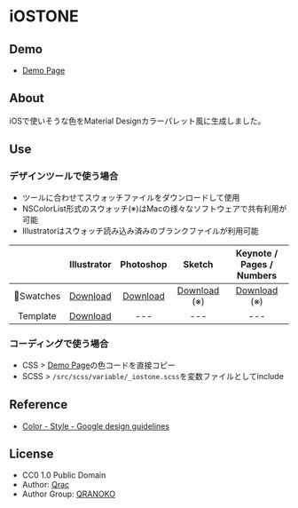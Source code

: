 # iOSTONE

## Demo

- [Demo Page][link-demo]

## About

iOSで使いそうな色をMaterial Designカラーパレット風に生成しました。

## Use

### デザインツールで使う場合

- ツールに合わせてスウォッチファイルをダウンロードして使用
- NSColorList形式のスウォッチ(※)はMacの様々なソフトウェアで共有利用が可能
- Illustratorはスウォッチ読み込み済みのブランクファイルが利用可能

|     | Illustrator | Photoshop | Sketch | Keynote / Pages / Numbers |
|:---:|:---:|:---:|:---:|:---:|
| Swatches | [Download][link-dl-a1] | [Download][link-dl-a1] | [Download][link-dl-a2] (※) | [Download][link-dl-a2] (※) |
| Template | [Download][link-dl-b1] | --- | --- | --- |

### コーディングで使う場合

- CSS > [Demo Page][link-demo]の色コードを直接コピー
- SCSS > `/src/scss/variable/_iostone.scss`を変数ファイルとしてinclude

## Reference

- [Color - Style - Google design guidelines](https://material.google.com/style/color.html#color-color-palette)

## License

- CC0 1.0 Public Domain
- Author: [Qrac][link-twitter]
- Author Group: [QRANOKO][link-qranoko]

[link-demo]:https://qrac.github.io/iostone/
[link-dl-a1]:https://qrac.github.io/iostone/dist/swatches-iostone.ase
[link-dl-a2]:https://qrac.github.io/iostone/dist/swatches-iostone.clr
[link-dl-b1]:https://qrac.github.io/iostone/dist/template-iostone.ai
[link-twitter]:https://twitter.com/Qrac_JP
[link-qranoko]:https://qranoko.jp